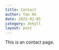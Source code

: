 ```yaml
---
title: Contact
author: Tao He
date: 2022-02-05
category: Jekyll
layout: post
---
```


This is an contact page.